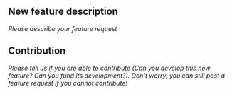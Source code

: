 ## New feature description

*Please describe your feature request*

## Contribution

*Please tell us if you are able to contribute (Can you develop this new feature? Can you fund its development?). Don't worry, you can still post a feature request if you cannot contribute!*
